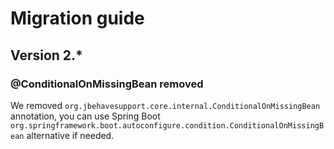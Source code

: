 # Migration guide

## Version 2.*

### @ConditionalOnMissingBean removed
We removed `org.jbehavesupport.core.internal.ConditionalOnMissingBean` annotation, you can use Spring Boot `org.springframework.boot.autoconfigure.condition.ConditionalOnMissingBean` alternative if needed.
